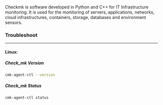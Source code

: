 Checkmk is software developed in Python and C++ for IT Infrastructure monitoring. It is used for the monitoring of servers, applications, networks, cloud infrastructures, containers, storage, databases and environment sensors.



### Troubleshoot
---
#### Linux:
##### Check_mk Version
```Bash
cmk-agent-ctl --version
```
##### Check_mk Status
```Bash
cmk-agent-ctl status
```
